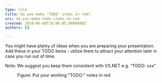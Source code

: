 ```yaml
---
type: rule
title: Do you make 'TODO' items in red?
uri: do-you-make-todo-items-in-red
created: 2010-06-08T10:06:05.0000000Z
authors: []

---
```



You might have plenty of ideas when you are preparing your presentation. Add these in your TODO items - utilize them to attract your attention later in case you run out of time.

Note: We suggest you keep them consistent with VS.NET e.g. “TODO: xxx”
<dl>    <dt><img alt="" class="ms-rteCustom-ImageArea" src="/Communication/RulesToBetterPowerpointPresentations/PublishingImages/Todo.jpg"> </dt>
    <dd class="ms-rteCustom-FigureNormal">Figure&#58; Put your working &quot;TODO&#58;&quot; notes in red</dd></dl>
